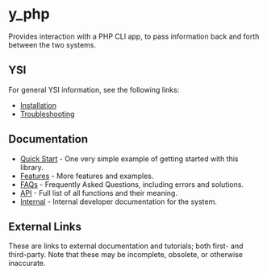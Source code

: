 # y_php

Provides interaction with a PHP CLI app, to pass information back and forth between the two systems.

## YSI

For general YSI information, see the following links:

* [Installation](../installation.md)
* [Troubleshooting](../troubleshooting.md)

## Documentation

* [Quick Start](y_php/quick-start.md) - One very simple example of getting started with this library.
* [Features](y_php/features.md) - More features and examples.
* [FAQs](y_php/faqs.md) - Frequently Asked Questions, including errors and solutions.
* [API](y_php/api.md) - Full list of all functions and their meaning.
* [Internal](y_php/internal.md) - Internal developer documentation for the system.

## External Links

These are links to external documentation and tutorials; both first- and third-party.  Note that these may be incomplete, obsolete, or otherwise inaccurate.

